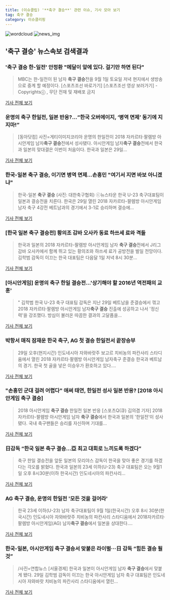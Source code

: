 ```yaml
---
title: (이슈클립) '**축구 결승**' 관련 이슈, 기사 모아 보기
tag: 축구 결승
category: 이슈클리핑
---
```

![wordcloud](https://s3.ap-northeast-2.amazonaws.com/lyrics101-wordcloud/2018-08-30-1535606497.png)
![news_img](https://user-images.githubusercontent.com/42597476/44507050-1206f400-a6e4-11e8-8d98-7ffbfebb353f.png)
## **'**축구 결승**'** 뉴스속보 검색결과
### '**축구 결승** 한-일전' 안정환 "메달이 앞에 있다. 걸기만 하면 된다"

>MBC는 한-일전이 된 남자 **축구 결승**전을 9월 1일 토요일 저녁 현지에서 생방송으로 중계 할 예정이다. [스포츠조선 바로가기] [스포츠조선 영상 보러가기] - Copyrightsⓒ , 무단 전재 및 재배포 금지

<a href="http://sports.chosun.com/news/ntype.htm?id=201808310100284910021663&servicedate=20180830" target="_blank">기사 전체 보기</a>

### 운명의 축구 한일전, 일본 반응?…“한국 오버에이지, ‘병역 면제’ 동기에 지지마!”

>[동아닷컴] 사진=게티이미지코리아 운명의 한일전이 2018 자카르타·팔렘방 아시안게임 남자**축구 결승**전에서 성사됐다. 아시안게임 남자**축구 결승**전에서 한국과 일본의 맞대결은 이번이 처음이다. 한국과 일본은 29일...

<a href="http://news.donga.com/3/all/20180830/91744908/2" target="_blank">기사 전체 보기</a>

### 한국-일본 **축구 결승**, 이기면 병역 면제…손흥민 "여기서 지면 바보 아니겠냐"

>한국-일본 **축구 결승** (사진: 대한축구협회) ⓒ뉴스타운 한국 U-23 축구대표팀이 일본과 결승전을 치른다. 한국은 29일 열린 2018 자카르타-팔렘방 아시안게임 남자 축구 4강전 베트남과의 경기에서 3-1로 승리하며 결승에...

<a href="http://www.newstown.co.kr/news/articleView.html?idxno=338540" target="_blank">기사 전체 보기</a>

### [한국 일본 **축구 결승**전] 황의조 감바 오사카 동료 하쓰세 료와 격돌

>한국과 일본의 2018 자카르타-팔렘방 아시안게임 남자 **축구 결승**전에서 J리그 감바 오사카에서 함께 뛰고 있는 황의조와 하쓰세 료가 공방전을 벌일 전망이다. 김학범 감독이 이끄는 한국 대표팀은 다음달 1일 저녁 8시 30분...

<a href="http://www.kookje.co.kr/news2011/asp/newsbody.asp?code=0600&key=20180830.99099014087" target="_blank">기사 전체 보기</a>

### [아시안게임] 운명의 축구 한일 결승전…'상기해야 할 2016년 역전패의 교훈'

>" 김학범 한국 U-23 축구 대표팀 감독은 지난 29일 베트남을 준결승에서 꺾고 2018 자카르타·팔렘방 아시안게임 남자**축구 결승** 진출에 성공하고 나서 '정신력'을 강조했다. 방심이 불러온 따끔한 결과의 고달픔을...

<a href="http://app.yonhapnews.co.kr/YNA/Basic/SNS/r.aspx?c=AKR20180830093800007&did=1195m" target="_blank">기사 전체 보기</a>

### 박항서 매직 잠재운 한국 축구, AG 첫 결승 한일전서 끝장승부

>29일 오후(현지시간) 인도네시아 자와바랏주 보고르 치비농의 파칸사리 스타디움에서 열린 2018 자카르타·팔렘방 아시안게임 남자축구 준결승 한국과 베트남의 경기. 한국 첫 골을 넣은 이승우가 환호하고 있다....

<a href="http://www.mediaus.co.kr/news/articleView.html?idxno=133167" target="_blank">기사 전체 보기</a>

### "손흥민 군대 걸려 어렵다" 애써 태연, 한일전 성사 일본 반응? [2018 아시안게임 **축구 결승**]

>2018 아시안게임 **축구 결승** 한일전 일본 반응 [스포츠Q(큐) 김의겸 기자] 2018 자카르타-팔렘방 아시안게임 남자 **축구 결승**에서 한국과 일본의 '한일전'이 성사됐다.  국내 축구팬들은 승리를 자신하며 기대를...

<a href="http://www.sportsq.co.kr/news/articleView.html?idxno=300701" target="_blank">기사 전체 보기</a>

### 日감독 “한국 일본 **축구 결승**…亞 최고 대회로 느끼도록 하겠다”

>축구 한일 결승전을 앞둔 일본의 모리야스 감독이 한국을 맞아 좋은 경기를 하겠다는 각오를 밝혔다. 한국과 일본의 23세 이하(U-23) 축구 대표팀은 오는 9월1일 오후 8시30분(이하 한국시간) 인도네시아의 파칸사리...

<a href="http://www.newsen.com/news_view.php?uid=201808301130303040" target="_blank">기사 전체 보기</a>

### AG **축구 결승**, 운명의 한일전 '모든 것을 걸어라'

>한국 23세 이하(U-23) 남자 축구대표팀이 9월 1일(한국시간) 오후 8시 30분(한국시간) 인도네시아 자와바랏주 치비농의 파칸사리 스타디움에서 2018자카르타·팔렘방 아시안게임(AG) 남자**축구 결승**에서 일본을 상대한다....

<a href="http://www.asiatoday.co.kr/view.php?key=20180830010016188" target="_blank">기사 전체 보기</a>

### 한국-일본, 아시안게임 **축구 결승**서 맞붙은 라이벌···日 감독 “힘든 결승 될 것”

>/사진=연합뉴스 [서울경제] 한국과 일본이 아시안게임 남자 **축구 결승**에서 맞붙게 됐다. 29일 김학범 감독이 이끄는 한국 아시안게임 남자 축구 대표팀은 인도네시아 자와바랏 치비농의 파칸사리 스타디움에서 열린...

<a href="http://www.sedaily.com/NewsView/1S3K7GRUEN" target="_blank">기사 전체 보기</a>



